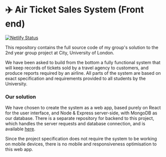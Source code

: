 # :airplane: Air Ticket Sales System (Front end)

[![Netlify Status](https://api.netlify.com/api/v1/badges/b3cc5e5c-2cb3-4899-8565-fc0d27198284/deploy-status)](https://app.netlify.com/sites/ats-group6/deploys)


This repository contains the full source code of my group's solution to the 2nd year group project at City, University of London.

We have been asked to build from the bottom a fully functional system that will keep records of tickets sold by a travel agency to customers, and produce reports required by an airline. All parts of the system are based on exact specification and requirements provided to all students by the University.

### Our solution

We have chosen to create the system as a web app, based purely on React for the user interface, and Node & Express server-side, with MongoDB as our database. There is a separate repository for backend to this project, which handles the server requests and database connection, and is available [here](https://github.com/PiotrRut/ATSBackend).

Since the project specification does not require the system to be working on mobile devices, there is no mobile and responsiveness optimisation to this web app.
